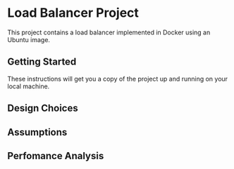 # Load Balancer Project

This project contains a load balancer implemented in Docker using an Ubuntu image.

## Getting Started

These instructions will get you a copy of the project up and running on your local machine.

## Design Choices
## Assumptions
## Perfomance Analysis